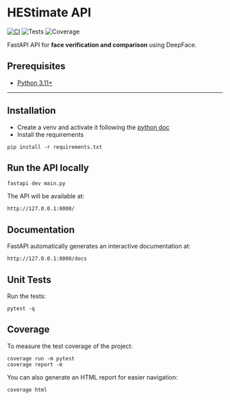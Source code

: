 # HEStimate API
<!-- BADGES:START -->
[![CI](https://github.com/MadeInShineA/HEStimate-api/actions/workflows/ci.yml/badge.svg?branch=main)](https://github.com/MadeInShineA/HEStimate-api/actions/workflows/ci.yml) ![Tests](https://img.shields.io/badge/Tests-10/11%20passing-red) ![Coverage](https://img.shields.io/badge/Coverage-0.0%25-red)
<!-- BADGES:END -->

FastAPI API for **face verification and comparison** using DeepFace.

## Prerequisites

- [Python 3.11+](https://www.python.org/)
---

## Installation

- Create a venv and activate it following the [python doc](https://docs.python.org/3/library/venv.html)
- Install the requirements

```
pip install -r requirements.txt
```

## Run the API locally
```
fastapi dev main.py
```

The API will be available at:

```
http://127.0.0.1:8000/
```

## Documentation
FastAPI automatically generates an interactive documentation at:
```
http://127.0.0.1:8000/docs
```

## Unit Tests

Run the tests:

```
pytest -q
```

## Coverage

To measure the test coverage of the project:

```
coverage run -m pytest
coverage report -m
```

You can also generate an HTML report for easier navigation:

```
coverage html
```
